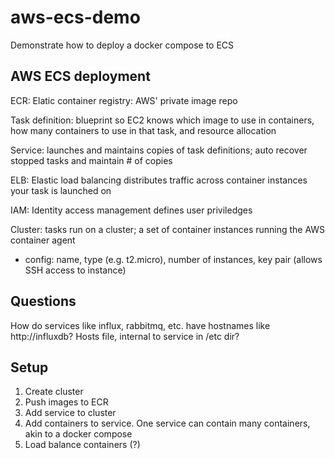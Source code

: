 # aws-ecs-demo
Demonstrate how to deploy a docker compose to ECS

## AWS ECS deployment

ECR: Elatic container registry: AWS' private image repo

Task definition: blueprint so EC2 knows which image to use in containers, how many containers to use in that task, and resource allocation

Service: launches and maintains copies of task definitions; auto recover stopped tasks and maintain # of copies

ELB: Elastic load balancing distributes traffic across container instances your task is launched on

IAM: Identity access management defines user priviledges

Cluster: tasks run on a cluster; a set of container instances running the AWS container agent
- config: name, type (e.g. t2.micro), number of instances, key pair (allows SSH access to instance)


## Questions

How do services like influx, rabbitmq, etc. have hostnames like http://influxdb? Hosts file, internal to service in /etc dir?

## Setup

1. Create cluster
2. Push images to ECR
3. Add service to cluster
4. Add containers to service. One service can contain many containers, akin to a docker compose
5. Load balance containers (?)